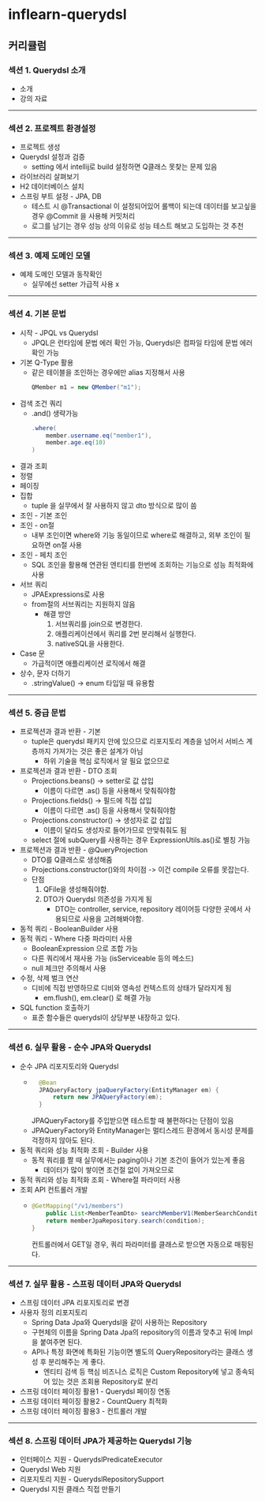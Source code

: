 # inflearn-querydsl
## 커리큘럼 
### 섹션 1. Querydsl 소개
- 소개
- 강의 자료
---
### 섹션 2. 프로젝트 환경설정
- 프로젝트 생성
- Querydsl 설정과 검증
  - setting 에서 intellij로 build 설정하면 Q클래스 못찾는 문제 있음
- 라이브러리 살펴보기
- H2 데이터베이스 설치
- 스프링 부트 설정 - JPA, DB
  - 테스트 시 @Transactional 이 설정되어있어 롤백이 되는데 데이터를 보고싶을 경우 @Commit 을 사용해 커밋처리
  - 로그를 남기는 경우 성능 상의 이유로 성능 테스트 해보고 도입하는 것 추천
---
### 섹션 3. 예제 도메인 모델
- 예제 도메인 모델과 동작확인
  - 실무에선 setter 가급적 사용 x
---
### 섹션 4. 기본 문법
- 시작 - JPQL vs Querydsl
  - JPQL은 런타임에 문법 에러 확인 가능, Querydsl은 컴파일 타임에 문법 에러 확인 가능
- 기본 Q-Type 활용
  - 같은 테이블을 조인하는 경우에만 alias 지정해서 사용
    ```java
    QMember m1 = new QMember("m1");
    ```
- 검색 조건 쿼리
  - .and() 생략가능
    ```java
    .where(
        member.username.eq("member1"),
        member.age.eq(10)
    )
    ```
- 결과 조회
- 정렬
- 페이징
- 집합
  - tuple 을 실무에서 잘 사용하지 않고 dto 방식으로 많이 씀
- 조인 - 기본 조인
- 조인 - on절
  - 내부 조인이면 where와 기능 동일이므로 where로 해결하고, 외부 조인이 필요하면 on절 사용
- 조인 - 페치 조인
  - SQL 조인을 활용해 연관된 엔티티를 한번에 조회하는 기능으로 성능 최적화에 사용
- 서브 쿼리
  - JPAExpressions로 사용
  - from절의 서브쿼리는 지원하지 않음
    - 해결 방안
      1. 서브쿼리를 join으로 변경한다.
      2. 애플리케이션에서 쿼리를 2번 분리해서 실행한다.
      3. nativeSQL을 사용한다.
- Case 문
  - 가급적이면 애플리케이션 로직에서 해결
- 상수, 문자 더하기
  - .stringValue() -> enum 타입일 때 유용함
---
### 섹션 5. 중급 문법
- 프로젝션과 결과 반환 - 기본
  - tuple은 querydsl 패키지 안에 있으므로 리포지토리 계층을 넘어서 서비스 계층까지 가져가는 것은 좋은 설계가 아님
    - 하위 기술을 핵심 로직에서 알 필요 없으므로
- 프로젝션과 결과 반환 - DTO 조회
  - Projections.beans() -> setter로 값 삽입
    - 이름이 다르면 .as() 등을 사용해서 맞춰줘야함
  - Projections.fields() -> 필드에 직접 삽입
    - 이름이 다르면 .as() 등을 사용해서 맞춰줘야함
  - Projections.constructor() -> 생성자로 값 삽입
    - 이름이 달라도 생성자로 들어가므로 안맞춰줘도 됨
  - select 절에 subQuery를 사용하는 경우 ExpressionUtils.as()로 별칭 가능
- 프로젝션과 결과 반환 - @QueryProjection
  - DTO를 Q클래스로 생성해줌 
  - Projections.constructor()와의 차이점 -> 이건 compile 오류를 못잡는다.
  - 단점
    1. QFile을 생성해줘야함.
    2. DTO가 Querydsl 의존성을 가지게 됨
       - DTO는 controller, service, repository 레이어등 다양한 곳에서 사용되므로 사용을 고려해봐야함.
- 동적 쿼리 - BooleanBuilder 사용
- 동적 쿼리 - Where 다중 파라미터 사용
  - BooleanExpression 으로 조합 가능
  - 다른 쿼리에서 재사용 가능 (isServiceable 등의 메소드)
  - null 체크만 주의해서 사용
- 수정, 삭제 벌크 연산
  - 디비에 직접 반영하므로 디비와 영속성 컨텍스트의 상태가 달라지게 됨
    - em.flush(), em.clear() 로 해결 가능
- SQL function 호출하기
  - 표준 함수들은 querydsl이 상당부분 내장하고 있다.
---
### 섹션 6. 실무 활용 - 순수 JPA와 Querydsl
- 순수 JPA 리포지토리와 Querydsl
  - ```java
      @Bean
      JPAQueryFactory jpaQueryFactory(EntityManager em) {
          return new JPAQueryFactory(em);
      }
    ```
    JPAQueryFactory를 주입받으면 테스트할 때 불편하다는 단점이 있음
  - JPAQueryFactory와 EntityManager는 멀티스레드 환경에서 동시성 문제를 걱정하지 않아도 된다.
- 동적 쿼리와 성능 최적화 조회 - Builder 사용
  - 동적 쿼리를 짤 때 실무에서는 paging이나 기본 조건이 들어가 있는게 좋음
    - 데이터가 많이 쌓이면 조건절 없이 가져오므로
- 동적 쿼리와 성능 최적화 조회 - Where절 파라미터 사용
- 조회 API 컨트롤러 개발
  - ```java
    @GetMapping("/v1/members")
        public List<MemberTeamDto> searchMemberV1(MemberSearchCondition condition) {
        return memberJpaRepository.search(condition);
    }
    ```
    컨트롤러에서 GET일 경우, 쿼리 파라미터를 클래스로 받으면 자동으로 매핑된다.
---
### 섹션 7. 실무 활용 - 스프링 데이터 JPA와 Querydsl
- 스프링 데이터 JPA 리포지토리로 변경
- 사용자 정의 리포지토리
  - Spring Data Jpa와 Querydsl을 같이 사용하는 Repository
  - 구현체의 이름을 Spring Data Jpa의 repository의 이름과 맞추고 뒤에 Impl을 붙여주면 된다.
  - API나 특정 화면에 특화된 기능이면 별도의 QueryRepository라는 클래스 생성 후 분리해주는 게 좋다.
    - 엔티티 검색 등 핵심 비즈니스 로직은 Custom Repository에 넣고 종속되어 있는 것은 조회용 Repository로 분리 
- 스프링 데이터 페이징 활용1 - Querydsl 페이징 연동
- 스프링 데이터 페이징 활용2 - CountQuery 최적화
- 스프링 데이터 페이징 활용3 - 컨트롤러 개발
---
### 섹션 8. 스프링 데이터 JPA가 제공하는 Querydsl 기능
- 인터페이스 지원 - QuerydslPredicateExecutor
- Querydsl Web 지원
- 리포지토리 지원 - QuerydslRepositorySupport
- Querydsl 지원 클래스 직접 만들기